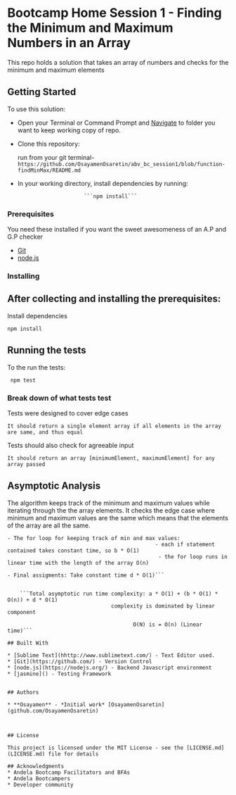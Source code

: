 # Bootcamp Home Session 1 - Finding the Minimum and Maximum Numbers in an Array

This repo holds a solution that takes an array of numbers and checks for the minimum and maximum elements

## Getting Started

To use this solution:

 - Open your Terminal or Command Prompt and [Navigate](https://computers.tutsplus.com/tutorials/navigating-the-terminal-a-gentle-introduction--mac-3855) to folder you want to keep working copy of repo.

 - Clone this repository: 

     run from your git terminal-
  ```https://github.com/OsayamenOsaretin/abv_bc_session1/blob/function-findMinMax/README.md``` 

 

- In your working directory, install dependencies by running:

                           ```npm install```

 

### Prerequisites
You need these installed if you want the sweet awesomeness of an A.P and G.P checker

- [Git](https://git-for-windows.github.io/) 
- [node.js](https://nodejs.org/en/download/)



### Installing
After collecting and installing the prerequisites:
- 

Install dependencies

```
npm install
```


## Running the tests

To the run the tests:

``` npm test```

### Break down of what tests test

Tests were designed to cover edge cases

```
It should return a single element array if all elements in the array are same, and thus equal
```

Tests should also check for agreeable input

``` 
It should return an array [minimumElement, maximumElement] for any array passed
```

## Asymptotic Analysis
The algorithm keeps track of the minimum and maximum values while iterating through the 
the array elements. It checks the edge case where minimum and maximum values are the same which
means that the elements of the array are all the same.
   
 ```- Instantiations : Take constant time a * O(1)
 - The for loop for keeping track of min and max values: 
                                                - each if statement contained takes constant time, so b * O(1)
                                                 - the for loop runs in linear time with the length of the array O(n)
                                                                
 - Final assigments: Take constant time d * O(1)```
  
   
     ```Total asymptotic run time complexity: a * O(1) + (b * O(1) * O(n)) + d * O(1)
                                  complexity is dominated by linear component 
  
                                         O(N) is = O(n) (Linear time)```

## Built With

* [Sublime Text](hhttp://www.sublimetext.com/) - Text Editor used.
* [Git](https://github.com/) - Version Control
* [node.js](https://nodejs.org/) - Backend Javascript environment
* [jasmine]() - Testing Framework


## Authors

* **Osayamen** - *Initial work* [OsayamenOsaretin](github.com/OsayamenOsaretin)



## License

This project is licensed under the MIT License - see the [LICENSE.md](LICENSE.md) file for details

## Acknowledgments
* Andela Bootcamp Facilitators and BFAs
* Andela Bootcampers
* Developer community

